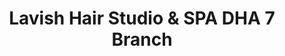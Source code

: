 ---
title: "Lavish Hair Studio & SPA DHA 7 Branch"
url: /karachi/lavish-hair-studio-and-spa-dha-7-branch/
shop: beauty
---